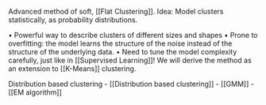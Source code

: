 Advanced method of soft, [[Flat Clustering]]. Idea: Model clusters statistically, as probability distributions.

• Powerful way to describe clusters of different sizes and shapes
• Prone to overfitting: the model learns the structure of the noise instead of the structure of the underlying data.
• Need to tune the model complexity carefully, just like in [[Supervised Learning]]! 
We will derive the method as an extension to [[K-Means]] clustering.


Distribution based clustering
	- [[Distribution based clustering]]
	- [[GMM]]
	- [[EM algorithm]]